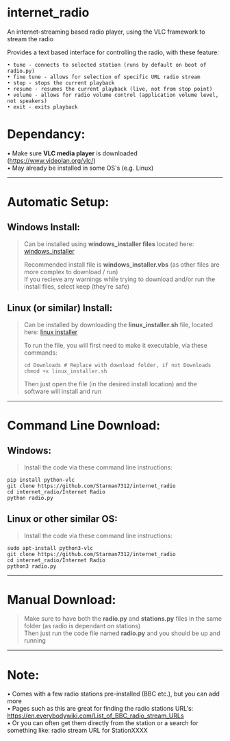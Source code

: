 # internet_radio
An internet-streaming based radio player, using the VLC framework to stream the radio  

Provides a text based interface for controlling the radio, with these feature:  

    • tune - connects to selected station (runs by default on boot of radio.py)
    • fine tune - allows for selection of specific URL radio stream
    • stop - stops the current playback
    • resume - resumes the current playback (live, not from stop point)
    • volume - allows for radio volume control (application volume level, not speakers)
    • exit - exits playback

# Dependancy:  
• Make sure **VLC media player** is downloaded (https://www.videolan.org/vlc/)  
• May already be installed in some OS's (e.g. Linux)

----------------------------------------------------------------------------------------------------

# Automatic Setup:  

## Windows Install:  
> Can be installed using **windows_installer files** located here: [windows_installer](https://github.com/Starman7312/internet_radio/tree/02032895425020bbc481dde72ef0498992a3021c/Automatic%20Installers/Windows)
> 
> Recommended install file is **windows_installer.vbs** (as other files are more complex to download / run)  
> If you recieve any warnings while trying to download and/or run the install files, select keep (they're safe) 

## Linux (or similar) Install:  
> Can be installed by downloading the **linux_installer.sh** file, located here: [linux installer](https://github.com/Starman7312/internet_radio/tree/e92258c32b95f6edf25f62e8047b2a816145ccec/Automatic%20Installers/Linux%20(or%20similar))
> 
> To run the file, you will first need to make it executable, via these commands:
>
>     cd Downloads # Replace with download folder, if not Downloads
>     chmod +x linux_installer.sh  
> Then just open the file (in the desired install location) and the software will install and run  

----------------------------------------------------------------------------------------------------

# Command Line Download:
## Windows:
> Install the code via these command line instructions:
    
    pip install python-vlc
    git clone https://github.com/Starman7312/internet_radio
    cd internet_radio/Internet Radio
    python radio.py
    
## Linux or other similar OS:
> Install the code via these command line instructions:

    sudo apt-install python3-vlc
    git clone https://github.com/Starman7312/internet_radio
    cd internet_radio/Internet Radio
    python3 radio.py

----------------------------------------------------------------------------------------------------
    
# Manual Download:  
> Make sure to have both the **radio.py** and **stations.py** files in the same folder (as radio is dependant on stations)  
> Then just run the code file named **radio.py** and you should be up and running

----------------------------------------------------------------------------------------------------

# Note:  
• Comes with a few radio stations pre-installed (BBC etc.), but you can add more  
• Pages such as this are great for finding the radio stations URL's: https://en.everybodywiki.com/List_of_BBC_radio_stream_URLs  
• Or you can often get them directly from the station or a search for something like: radio stream URL for StationXXXX  
